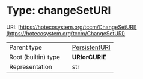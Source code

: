 
# Type: changeSetURI




URI: [https://hotecosystem.org/tccm/ChangeSetURI](https://hotecosystem.org/tccm/ChangeSetURI)

|  |  |  |
| --- | --- | --- |
| Parent type | | [PersistentURI](types/PersistentURI.md) |
| Root (builtin) type | | **URIorCURIE** |
| Representation | | str |
